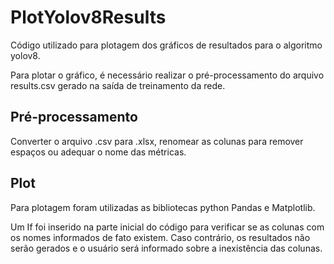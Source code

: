 # PlotYolov8Results

Código utilizado para plotagem dos gráficos de resultados para o algoritmo yolov8. 

Para plotar o gráfico, é necessário realizar o pré-processamento do arquivo results.csv gerado na saída de treinamento da rede.

## Pré-processamento

Converter o arquivo .csv para .xlsx, renomear as colunas para remover espaços ou adequar o nome das métricas.

## Plot

Para plotagem foram utilizadas as bibliotecas python Pandas e Matplotlib.

Um If foi inserido na parte inicial do código para verificar se as colunas com os nomes informados de fato existem. Caso contrário, os resultados não serão gerados e o usuário será informado sobre a inexistência das colunas.
